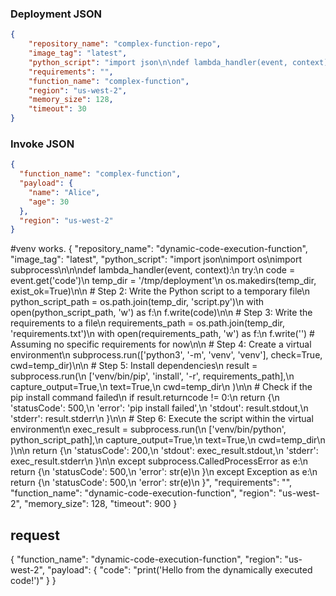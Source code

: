 ### Deployment JSON

```json
{
    "repository_name": "complex-function-repo",
    "image_tag": "latest",
    "python_script": "import json\n\ndef lambda_handler(event, context):\n    name = event.get('name', 'World')\n    age = event.get('age', 'unknown')\n    response = {\n        'message': f'Hello {name}, you are {age} years old!',\n        'input_event': event\n    }\n    return {\n        'statusCode': 200,\n        'body': json.dumps(response)\n    }",
    "requirements": "",
    "function_name": "complex-function",
    "region": "us-west-2",
    "memory_size": 128,
    "timeout": 30
}
```

### Invoke JSON

```json
{
  "function_name": "complex-function",
  "payload": {
    "name": "Alice",
    "age": 30
  },
  "region": "us-west-2"
}
```

#venv works.
{
    "repository_name": "dynamic-code-execution-function",
    "image_tag": "latest",
    "python_script": "import json\nimport os\nimport subprocess\n\n\ndef lambda_handler(event, context):\n    try:\n        code = event.get('code')\n        temp_dir = '/tmp/deployment'\n        os.makedirs(temp_dir, exist_ok=True)\n\n        # Step 2: Write the Python script to a temporary file\n        python_script_path = os.path.join(temp_dir, 'script.py')\n        with open(python_script_path, 'w') as f:\n            f.write(code)\n\n        # Step 3: Write the requirements to a file\n        requirements_path = os.path.join(temp_dir, 'requirements.txt')\n        with open(requirements_path, 'w') as f:\n            f.write('')  # Assuming no specific requirements for now\n\n        # Step 4: Create a virtual environment\n        subprocess.run(['python3', '-m', 'venv', 'venv'], check=True, cwd=temp_dir)\n\n        # Step 5: Install dependencies\n        result = subprocess.run(\n            ['venv/bin/pip', 'install', '-r', requirements_path],\n            capture_output=True,\n            text=True,\n            cwd=temp_dir\n        )\n\n        # Check if the pip install command failed\n        if result.returncode != 0:\n            return {\n                'statusCode': 500,\n                'error': 'pip install failed',\n                'stdout': result.stdout,\n                'stderr': result.stderr\n            }\n\n        # Step 6: Execute the script within the virtual environment\n        exec_result = subprocess.run(\n            ['venv/bin/python', python_script_path],\n            capture_output=True,\n            text=True,\n            cwd=temp_dir\n        )\n\n        return {\n            'statusCode': 200,\n            'stdout': exec_result.stdout,\n            'stderr': exec_result.stderr\n        }\n\n    except subprocess.CalledProcessError as e:\n        return {\n            'statusCode': 500,\n            'error': str(e)\n        }\n    except Exception as e:\n        return {\n            'statusCode': 500,\n            'error': str(e)\n        }",
    "requirements": "",
    "function_name": "dynamic-code-execution-function",
    "region": "us-west-2",
    "memory_size": 128,
    "timeout": 900
}

## request
{
    "function_name": "dynamic-code-execution-function",
    "region": "us-west-2",
    "payload": {
        "code": "print('Hello from the dynamically executed code!')"
    }
}

